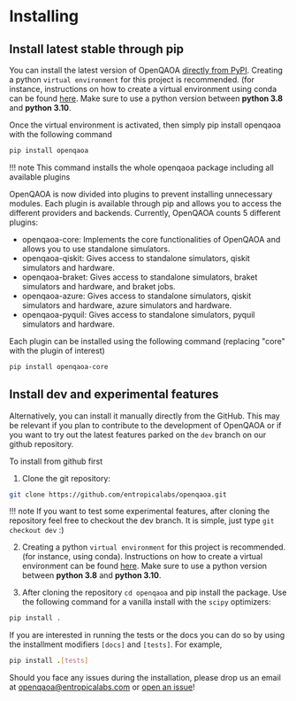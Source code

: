 # Installing

## Install latest stable through pip

You can install the latest version of OpenQAOA [directly from PyPI](https://pypi.org/project/openqaoa/). Creating a python `virtual environment` for this project is recommended. (for instance, instructions on how to create a virtual environment using conda can be found [here](https://conda.io/projects/conda/en/latest/user-guide/tasks/manage-environments.html#creating-an-environment-with-commands). Make sure to use a python version between **python 3.8** and **python 3.10**. 

Once the virtual environment is activated, then simply pip install openqaoa with the following command

```bash
pip install openqaoa
```

!!! note
    This command installs the whole openqaoa package including all available plugins

OpenQAOA is now divided into plugins to prevent installing unnecessary modules. Each plugin is available through pip and allows you to access the different providers and backends. Currently, OpenQAOA counts 5 different plugins:

- openqaoa-core: Implements the core functionalities of OpenQAOA and allows you to use standalone simulators.
- openqaoa-qiskit: Gives access to standalone simulators, qiskit simulators and hardware.
- openqaoa-braket: Gives access to standalone simulators, braket simulators and hardware, and braket jobs.
- openqaoa-azure: Gives access to standalone simulators, qiskit simulators and hardware, azure simulators and hardware.
- openqaoa-pyquil: Gives access to standalone simulators, pyquil simulators and hardware.

Each plugin can be installed using the following command (replacing "core" with the plugin of interest)

```bash
pip install openqaoa-core
```

## Install dev and experimental features

Alternatively, you can install it manually directly from the GitHub. This may be relevant if you plan to contribute to the development of OpenQAOA or if you want to try out the latest features parked on the `dev` branch on our github repository.

To install from github first

1. Clone the git repository:

```bash
git clone https://github.com/entropicalabs/openqaoa.git
```

!!! note
    If you want to test some experimental features, after cloning the repository feel free to checkout the dev branch. It is simple, just type `git checkout dev` :)

2. Creating a python `virtual environment` for this project is recommended. (for instance, using conda). Instructions on how to create a virtual environment can be found [here](https://conda.io/projects/conda/en/latest/user-guide/tasks/manage-environments.html#creating-an-environment-with-commands). Make sure to use a python version between **python 3.8** and **python 3.10**.

3. After cloning the repository `cd openqaoa` and pip install the package. Use the following command for a vanilla install with the `scipy` optimizers:

```bash
pip install .
```
If you are interested in running the tests or the docs you can do so by using the installment modifiers `[docs]` and `[tests]`. For example,

```bash
pip install .[tests]
```

Should you face any issues during the installation, please drop us an email at [openqaoa@entropicalabs.com](mailto:openqaoa@entropicalabs.com) or [open an issue](https://github.com/entropicalabs/openqaoa/issues)!